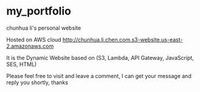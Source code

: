 # my_portfolio
chunhua li's personal website

Hosted on AWS cloud http://chunhua.li.chen.com.s3-website.us-east-2.amazonaws.com

It is the Dynamic Website based on (S3, Lambda, API Gateway, JavaScript, SES, HTML)

Please feel free to visit and leave a comment, I can get your message and reply you shortly, thanks
